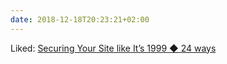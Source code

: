 ```yaml
---
date: 2018-12-18T20:23:21+02:00
---
```


Liked: [Securing Your Site like It’s 1999 ◆ 24 ways](https://24ways.org/2018/securing-your-site-like-its-1999/)
